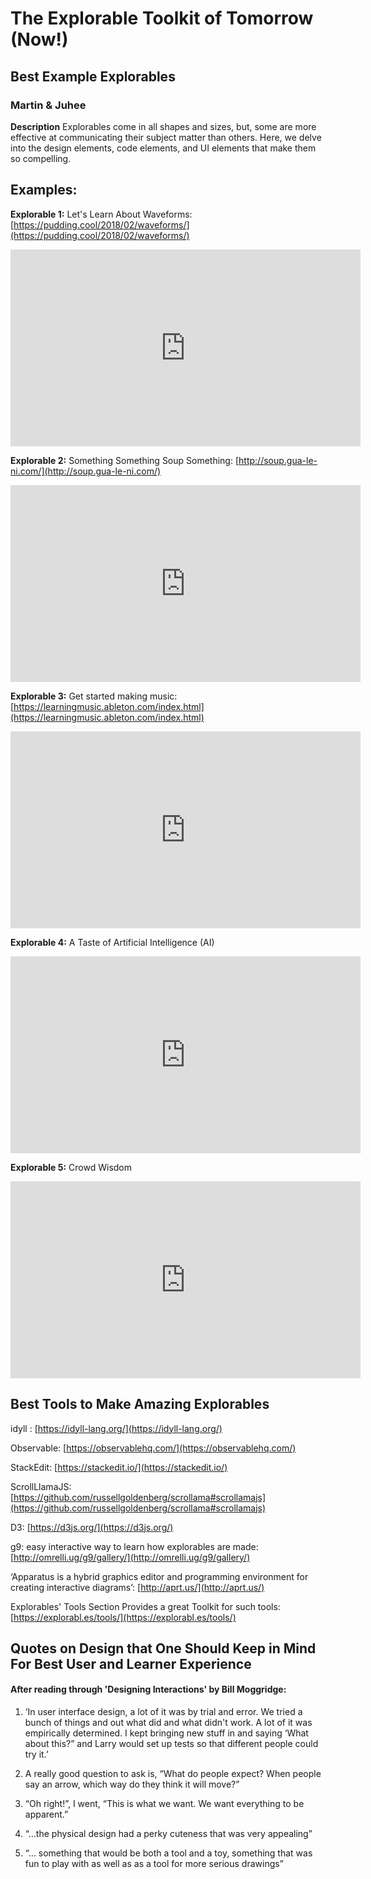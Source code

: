
# The Explorable Toolkit of Tomorrow (Now!)

## Best Example Explorables

### Martin & Juhee

**Description**
Explorables come in all shapes and sizes, but, some are more effective at communicating their subject matter than others. Here, we delve into the design elements, code elements, and UI elements that make them so compelling. 

## Examples:
**Explorable 1:**
Let's Learn About Waveforms: 
[https://pudding.cool/2018/02/waveforms/](https://pudding.cool/2018/02/waveforms/)
<insert photo link here>
<iframe width="560" height="315" src="https://www.youtube.com/embed/MWKBLV7AwPA" frameborder="0" allow="accelerometer; autoplay; encrypted-media; gyroscope; picture-in-picture" allowfullscreen></iframe>


<insert comments about this explorable>

**Explorable 2:**
Something Something Soup Something:
[http://soup.gua-le-ni.com/](http://soup.gua-le-ni.com/)
<iframe width="560" height="315" src="https://www.youtube.com/embed/GJ07joGPvfY" frameborder="0" allow="accelerometer; autoplay; encrypted-media; gyroscope; picture-in-picture" allowfullscreen></iframe>
<insert photo link here>

<insert comments about this explorable>


**Explorable 3:**
Get started making music:
[https://learningmusic.ableton.com/index.html](https://learningmusic.ableton.com/index.html)
<insert photo link here>
<iframe width="560" height="315" src="https://www.youtube.com/embed/4SGFy1ig1L8" frameborder="0" allow="accelerometer; autoplay; encrypted-media; gyroscope; picture-in-picture" allowfullscreen></iframe>

<insert comments about this explorable>


**Explorable 4:**
A Taste of Artificial Intelligence (AI)
<insert photo link here>
<iframe width="560" height="315" src="https://www.youtube.com/embed/y6UB2vGKOlg" frameborder="0" allow="accelerometer; autoplay; encrypted-media; gyroscope; picture-in-picture" allowfullscreen></iframe>

**Explorable 5:**
Crowd Wisdom
<insert photo link here>
<iframe width="560" height="315" src="https://www.youtube.com/embed/kVzRIcspgLI" frameborder="0" allow="accelerometer; autoplay; encrypted-media; gyroscope; picture-in-picture" allowfullscreen></iframe>


##
## Best Tools to Make Amazing Explorables


idyll : [https://idyll-lang.org/](https://idyll-lang.org/)

Observable: [https://observablehq.com/](https://observablehq.com/)

StackEdit: [https://stackedit.io/](https://stackedit.io/)

ScrollLlamaJS: [https://github.com/russellgoldenberg/scrollama#scrollamajs](https://github.com/russellgoldenberg/scrollama#scrollamajs)

D3: [https://d3js.org/](https://d3js.org/)

g9: easy interactive way to learn how explorables are made: [http://omrelli.ug/g9/gallery/](http://omrelli.ug/g9/gallery/)

‘Apparatus is a hybrid graphics editor and programming environment for creating interactive diagrams’:  [http://aprt.us/](http://aprt.us/)

Explorables' Tools Section Provides a great Toolkit for such tools: [https://explorabl.es/tools/](https://explorabl.es/tools/)


##
## Quotes on Design that One Should Keep in Mind For Best User and Learner Experience
     

#### After reading through 'Designing Interactions' by Bill Moggridge:

1.  ‘In user interface design, a lot of it was by trial and error. We tried a bunch of things and out what did and what didn't work. A lot of it was empirically determined. I kept bringing new stuff in and saying ‘What about this?” and Larry would set up tests so that different people could try it.’

2. A really good question to ask is, “What do people expect? When people say an arrow, which way do they think it will move?”

3. “Oh right!”, I went, “This is what we want. We want everything to be apparent.”

 4. “...the physical design had a perky cuteness that was very appealing”

5. “... something that would be both a tool and a toy, something that was fun to play with as well as as a tool for more serious drawings”
<!--stackedit_data:
eyJoaXN0b3J5IjpbMzU3MjU2MTUzLC0xOTMxNjk4OTU0LDQ1MD
Q2NzI0MywxMzkyNTM1MTE2LDEwNzQ0MzMyMjUsLTE4NDUzNTAy
NjQsLTEyMDA3MDY1NzQsLTg0ODM1MjE1NSw0OTc4MTg4MTAsNz
MwOTk4MTE2XX0=
-->
